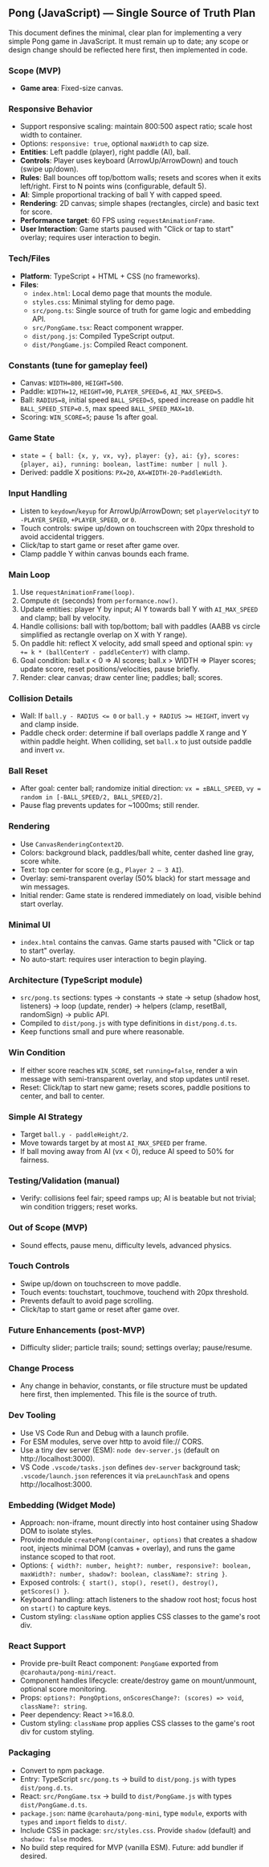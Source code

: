 ## Pong (JavaScript) — Single Source of Truth Plan

This document defines the minimal, clear plan for implementing a very simple Pong game in JavaScript. It must remain up to date; any scope or design change should be reflected here first, then implemented in code.

### Scope (MVP)

- **Game area**: Fixed-size canvas.

### Responsive Behavior

- Support responsive scaling: maintain 800:500 aspect ratio; scale host width to container.
- Options: `responsive: true`, optional `maxWidth` to cap size.
- **Entities**: Left paddle (player), right paddle (AI), ball.
- **Controls**: Player uses keyboard (ArrowUp/ArrowDown) and touch (swipe up/down).
- **Rules**: Ball bounces off top/bottom walls; resets and scores when it exits left/right. First to N points wins (configurable, default 5).
- **AI**: Simple proportional tracking of ball Y with capped speed.
- **Rendering**: 2D canvas; simple shapes (rectangles, circle) and basic text for score.
- **Performance target**: 60 FPS using `requestAnimationFrame`.
- **User Interaction**: Game starts paused with "Click or tap to start" overlay; requires user interaction to begin.

### Tech/Files

- **Platform**: TypeScript + HTML + CSS (no frameworks).
- **Files**:
  - `index.html`: Local demo page that mounts the module.
  - `styles.css`: Minimal styling for demo page.
  - `src/pong.ts`: Single source of truth for game logic and embedding API.
  - `src/PongGame.tsx`: React component wrapper.
  - `dist/pong.js`: Compiled TypeScript output.
  - `dist/PongGame.js`: Compiled React component.

### Constants (tune for gameplay feel)

- Canvas: `WIDTH=800`, `HEIGHT=500`.
- Paddle: `WIDTH=12`, `HEIGHT=90`, `PLAYER_SPEED=6`, `AI_MAX_SPEED=5`.
- Ball: `RADIUS=8`, initial speed `BALL_SPEED=5`, speed increase on paddle hit `BALL_SPEED_STEP=0.5`, max speed `BALL_SPEED_MAX=10`.
- Scoring: `WIN_SCORE=5`; pause 1s after goal.

### Game State

- `state = { ball: {x, y, vx, vy}, player: {y}, ai: {y}, scores: {player, ai}, running: boolean, lastTime: number | null }`.
- Derived: paddle X positions: `PX=20`, `AX=WIDTH-20-PaddleWidth`.

### Input Handling

- Listen to `keydown`/`keyup` for ArrowUp/ArrowDown; set `playerVelocityY` to `-PLAYER_SPEED`, `+PLAYER_SPEED`, or `0`.
- Touch controls: swipe up/down on touchscreen with 20px threshold to avoid accidental triggers.
- Click/tap to start game or reset after game over.
- Clamp paddle Y within canvas bounds each frame.

### Main Loop

1. Use `requestAnimationFrame(loop)`.
2. Compute `dt` (seconds) from `performance.now()`.
3. Update entities: player Y by input; AI Y towards ball Y with `AI_MAX_SPEED` and clamp; ball by velocity.
4. Handle collisions: ball with top/bottom; ball with paddles (AABB vs circle simplified as rectangle overlap on X with Y range).
5. On paddle hit: reflect X velocity, add small speed and optional spin: `vy += k * (ballCenterY - paddleCenterY)` with clamp.
6. Goal condition: ball.x < 0 => AI scores; ball.x > WIDTH => Player scores; update score, reset positions/velocities, pause briefly.
7. Render: clear canvas; draw center line; paddles; ball; scores.

### Collision Details

- Wall: If `ball.y - RADIUS <= 0` or `ball.y + RADIUS >= HEIGHT`, invert `vy` and clamp inside.
- Paddle check order: determine if ball overlaps paddle X range and Y within paddle height. When colliding, set `ball.x` to just outside paddle and invert `vx`.

### Ball Reset

- After goal: center ball; randomize initial direction: `vx = ±BALL_SPEED`, `vy = random in [-BALL_SPEED/2, BALL_SPEED/2]`.
- Pause flag prevents updates for ~1000ms; still render.

### Rendering

- Use `CanvasRenderingContext2D`.
- Colors: background black, paddles/ball white, center dashed line gray, score white.
- Text: top center for score (e.g., `Player 2 — 3 AI`).
- Overlay: semi-transparent overlay (50% black) for start message and win messages.
- Initial render: Game state is rendered immediately on load, visible behind start overlay.

### Minimal UI

- `index.html` contains the canvas. Game starts paused with "Click or tap to start" overlay.
- No auto-start: requires user interaction to begin playing.

### Architecture (TypeScript module)

- `src/pong.ts` sections: types → constants → state → setup (shadow host, listeners) → loop (update, render) → helpers (clamp, resetBall, randomSign) → public API.
- Compiled to `dist/pong.js` with type definitions in `dist/pong.d.ts`.
- Keep functions small and pure where reasonable.

### Win Condition

- If either score reaches `WIN_SCORE`, set `running=false`, render a win message with semi-transparent overlay, and stop updates until reset.
- Reset: Click/tap to start new game; resets scores, paddle positions to center, and ball to center.

### Simple AI Strategy

- Target `ball.y - paddleHeight/2`.
- Move towards target by at most `AI_MAX_SPEED` per frame.
- If ball moving away from AI (vx < 0), reduce AI speed to 50% for fairness.

### Testing/Validation (manual)

- Verify: collisions feel fair; speed ramps up; AI is beatable but not trivial; win condition triggers; reset works.

### Out of Scope (MVP)

- Sound effects, pause menu, difficulty levels, advanced physics.

### Touch Controls

- Swipe up/down on touchscreen to move paddle.
- Touch events: touchstart, touchmove, touchend with 20px threshold.
- Prevents default to avoid page scrolling.
- Click/tap to start game or reset after game over.

### Future Enhancements (post-MVP)

- Difficulty slider; particle trails; sound; settings overlay; pause/resume.

### Change Process

- Any change in behavior, constants, or file structure must be updated here first, then implemented. This file is the source of truth.

### Dev Tooling

- Use VS Code Run and Debug with a launch profile.
- For ESM modules, serve over http to avoid file:// CORS.
- Use a tiny dev server (ESM): `node dev-server.js` (default on http://localhost:3000).
- VS Code `.vscode/tasks.json` defines `dev-server` background task; `.vscode/launch.json` references it via `preLaunchTask` and opens http://localhost:3000.

### Embedding (Widget Mode)

- Approach: non-iframe, mount directly into host container using Shadow DOM to isolate styles.
- Provide module `createPong(container, options)` that creates a shadow root, injects minimal DOM (canvas + overlay), and runs the game instance scoped to that root.
- Options: `{ width?: number, height?: number, responsive?: boolean, maxWidth?: number, shadow?: boolean, className?: string }`.
- Exposed controls: `{ start(), stop(), reset(), destroy(), getScores() }`.
- Keyboard handling: attach listeners to the shadow root host; focus host on `start()` to capture keys.
- Custom styling: `className` option applies CSS classes to the game's root div.

### React Support

- Provide pre-built React component: `PongGame` exported from `@carohauta/pong-mini/react`.
- Component handles lifecycle: create/destroy game on mount/unmount, optional score monitoring.
- Props: `options?: PongOptions`, `onScoresChange?: (scores) => void`, `className?: string`.
- Peer dependency: React >=16.8.0.
- Custom styling: `className` prop applies CSS classes to the game's root div for custom styling.

### Packaging

- Convert to npm package.
- Entry: TypeScript `src/pong.ts` → build to `dist/pong.js` with types `dist/pong.d.ts`.
- React: `src/PongGame.tsx` → build to `dist/PongGame.js` with types `dist/PongGame.d.ts`.
- `package.json`: name `@carohauta/pong-mini`, type `module`, exports with `types` and `import` fields to `dist/`.
- Include CSS in package: `src/styles.css`. Provide `shadow` (default) and `shadow: false` modes.
- No build step required for MVP (vanilla ESM). Future: add bundler if desired.
